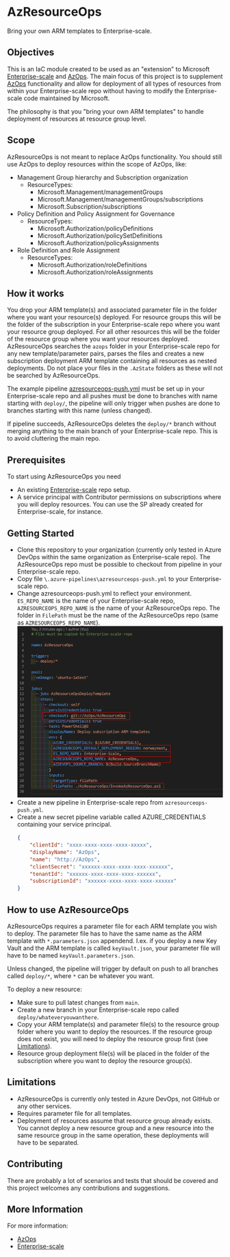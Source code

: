 # AzResourceOps

Bring your own ARM templates to Enterprise-scale.

## Objectives

This is an IaC module created to be used as an "extension" to Microsoft [Enterprise-scale](https://github.com/Azure/Enterprise-Scale) and [AzOps](https://github.com/Azure/AzOps).
The main focus of this project is to supplement [AzOps](https://github.com/Azure/AzOps) functionality and allow for deployment of all types of resources from within your Enterprise-scale repo without having to modify the Enterprise-scale code maintained by Microsoft.

The philosophy is that you "bring your own ARM templates" to handle deployment of resources at resource group level.

## Scope

AzResourceOps is not meant to replace AzOps functionality. You should still use AzOps to deploy resources within the scope of AzOps, like:

- Management Group hierarchy and Subscription organization
    - ResourceTypes:
        - Microsoft.Management/managementGroups
        - Microsoft.Management/managementGroups/subscriptions
        - Microsoft.Subscription/subscriptions
- Policy Definition and Policy Assignment for Governance
    - ResourceTypes:
        - Microsoft.Authorization/policyDefinitions
        - Microsoft.Authorization/policySetDefinitions
        - Microsoft.Authorization/policyAssignments
- Role Definition and Role Assignment
    - ResourceTypes:
        - Microsoft.Authorization/roleDefinitions
        - Microsoft.Authorization/roleAssignments

## How it works

You drop your ARM template(s) and associated parameter file in the folder where you want your resource(s) deployed. For resource groups this will be the folder of the subscription in your Enterprise-scale repo where you want your resource group deployed. For all other resources this will be the folder of the resource group where you want your resources deployed.
AzResourceOps searches the `azops` folder in your Enterprise-scale repo for any new template/parameter pairs, parses the files and creates a new subscription deployment ARM template containing all resources as nested deployments. Do not place your files in the `.AzState` folders as these will not be searched by AzResourceOps.

The example pipeline [azresourceops-push.yml](/.azure-pipelines/azresourceops-push.yml) must be set up in your Enterprise-scale repo and all pushes must be done to branches with name starting with `deploy/`, the pipeline will only trigger when pushes are done to branches starting with this name (unless changed).

If pipeline succeeds, AzResourceOps deletes the `deploy/*` branch without merging anything to the main branch of your Enterprise-scale repo. This is to avoid cluttering the main repo.

## Prerequisites

To start using AzResourceOps you need

- An existing [Enterprise-scale](https://github.com/Azure/Enterprise-Scale) repo setup.
- A service principal with Contributor permissions on subscriptions where you will deploy resources. You can use the SP already created for Enterprise-scale, for instance.

## Getting Started

- Clone this repository to your organization (currently only tested in Azure DevOps within the same organization as Enterprise-scale repo). The AzResourceOps repo must be possible to checkout from pipeline in your Enterprise-scale repo.
- Copy file `\.azure-pipelines\azresourceops-push.yml` to your Enterprise-scale repo.
- Change azresourceops-push.yml to reflect your environment. `ES_REPO_NAME` is the name of your Enterprise-scale repo, `AZRESOURCEOPS_REPO_NAME` is the name of your AzResourceOps repo. The folder in `FilePath` must be the name of the AzResourceOps repo (same as `AZRESOURCEOPS_REPO_NAME`).
    ![AzResourceOps pipeline YAML](./media/azresourceops-push.png)
- Create a new pipeline in Enterprise-scale repo from `azresourceops-push.yml`.
- Create a new secret pipeline variable called AZURE_CREDENTIALS containing your service principal.
    ```json
    {
        "clientId": "xxxx-xxxx-xxxx-xxxx-xxxxx",
        "displayName": "AzOps",
        "name": "http://AzOps",
        "clientSecret": "xxxxxx-xxxx-xxxx-xxxx-xxxxxx",
        "tenantId": "xxxxxx-xxxx-xxxx-xxxx-xxxxxx",
        "subscriptionId": "xxxxxx-xxxx-xxxx-xxxx-xxxxxx"
    }
    ```

## How to use AzResourceOps

AzResourceOps requires a parameter file for each ARM template you wish to deploy. The parameter file has to have the same name as the ARM template with `*.parameters.json` appendend. I.ex. if you deploy a new Key Vault and the ARM template is called `keyVault.json`, your parameter file will have to be named `keyVault.parameters.json`.

Unless changed, the pipeline will trigger by default on push to all branches called `deploy/*`, where `*` can be whatever you want.

To deploy a new resource:

- Make sure to pull latest changes from `main`.
- Create a new branch in your Enterprise-scale repo called `deploy/whateveryouwanthere`.
- Copy your ARM template(s) and parameter file(s) to the resource group folder where you want to deploy the resources. If the resource group does not exist, you will need to deploy the resource group first (see [Limitations](#Limitations)).
- Resource group deployment file(s) will be placed in the folder of the subscription where you want to deploy the resource group(s).

## Limitations

- AzResourceOps is currently only tested in Azure DevOps, not GitHub or any other services.
- Requires parameter file for all templates.
- Deployment of resources assume that resource group already exists. You cannot deploy a new resource group and a new resource into the same resource group in the same operation, these deployments will have to be separated.

## Contributing

There are probably a lot of scenarios and tests that should be covered and this project welcomes any contributions and suggestions.

## More Information

For more information:

* [AzOps](https://github.com/Azure/AzOps)
* [Enterprise-scale](https://github.com/Azure/Enterprise-Scale)
